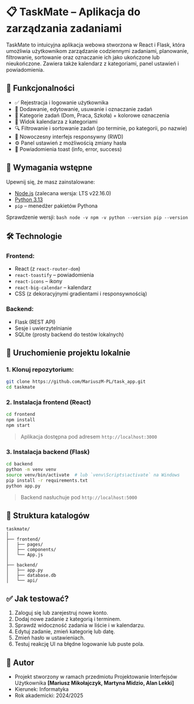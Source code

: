 # 📋 TaskMate – Aplikacja do zarządzania zadaniami

TaskMate to intuicyjna aplikacja webowa stworzona w React i Flask, która umożliwia użytkownikom zarządzanie codziennymi zadaniami, planowanie, filtrowanie, sortowanie oraz oznaczanie ich jako ukończone lub nieukończone. Zawiera także kalendarz z kategoriami, panel ustawień i powiadomienia.

## 📌 Funkcjonalności

- ✅ Rejestracja i logowanie użytkownika
- 📝 Dodawanie, edytowanie, usuwanie i oznaczanie zadań
- 📂 Kategorie zadań (Dom, Praca, Szkoła) + kolorowe oznaczenia
- 📅 Widok kalendarza z kategoriami
- 🔍 Filtrowanie i sortowanie zadań (po terminie, po kategorii, po nazwie)
- 🎨 Nowoczesny interfejs responsywny (RWD)
- ⚙️ Panel ustawień z możliwością zmiany hasła
- 🔔 Powiadomienia toast (info, error, success)

## 🔧 Wymagania wstępne

Upewnij się, że masz zainstalowane:
- [Node.js](https://nodejs.org/) (zalecana wersja: LTS v22.16.0)
- [Python 3.13](https://www.python.org/)
- `pip` – menedżer pakietów Pythona

Sprawdzenie wersji:
`bash
node -v
npm -v
python --version
pip --version`

## 🛠️ Technologie

### Frontend:
- React (z `react-router-dom`)
- `react-toastify` – powiadomienia
- `react-icons` – ikony
- `react-big-calendar` – kalendarz
- CSS (z dekoracyjnymi gradientami i responsywnością)

### Backend:
- Flask (REST API)
- Sesje i uwierzytelnianie
- SQLite (prosty backend do testów lokalnych)

## 🚀 Uruchomienie projektu lokalnie

### 1. Klonuj repozytorium:

```bash
git clone https://github.com/MariuszM-PL/task_app.git
cd taskmate
```

### 2. Instalacja frontend (React)

```bash
cd frontend
npm install
npm start
```

> Aplikacja dostępna pod adresem `http://localhost:3000`

### 3. Instalacja backend (Flask)

```bash
cd backend
python -m venv venv
source venv/bin/activate  # lub `venv\Scripts\activate` na Windows
pip install -r requirements.txt
python app.py
```

> Backend nasłuchuje pod `http://localhost:5000`

## 📁 Struktura katalogów

```
taskmate/
│
├── frontend/
│   ├── pages/
│   ├── components/
│   └── App.js
│
├── backend/
│   ├── app.py
│   ├── database.db
│   └── api/
```

## ✅ Jak testować?

1. Zaloguj się lub zarejestruj nowe konto.
2. Dodaj nowe zadanie z kategorią i terminem.
3. Sprawdź widoczność zadania w liście i w kalendarzu.
4. Edytuj zadanie, zmień kategorię lub datę.
5. Zmień hasło w ustawieniach.
6. Testuj reakcję UI na błędne logowanie lub puste pola.

## 👤 Autor

- Projekt stworzony w ramach przedmiotu Projektowanie Interfejsów Użytkownika **[Mariusz Mikołajczyk, Martyna Midzio, Alan Lekki]**
- Kierunek: Informatyka
- Rok akademicki: 2024/2025
